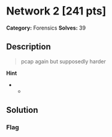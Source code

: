 # Network 2 [241 pts]

**Category:** Forensics
**Solves:** 39

## Description
>pcap again but supposedly harder

**Hint**
* -

## Solution

### Flag

